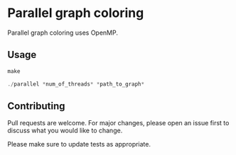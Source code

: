 # Parallel graph coloring

Parallel graph coloring uses OpenMP.

## Usage

```c
make

./parallel *num_of_threads* *path_to_graph*
```

## Contributing
Pull requests are welcome. For major changes, please open an issue first to discuss what you would like to change.

Please make sure to update tests as appropriate.